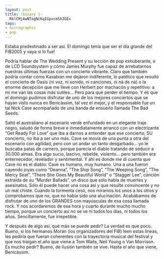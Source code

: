 ```yaml
---
layout: post
title: !binary |-
  RklCMjAwNTogNcKqIGpvcm5hZGE=
tags:
- micrographic
- pop
---
```

Estaba predestinado a ser así. El domingo tenía que ser el día grande del FIB2005 y vaya si lo fue!

Podría hablar de The Wedding Present y su lección de pop exhuberante, o de LCD Soundsystem y cómo James Murphy fue capaz de arrebatarnos nuestras últimas fuerzas con un concierto vibrante. Claro que también podría contar como Kasabian me dejaron indiferente, lo patético que resultó el concierto de Oasis (ni voz, ni sonido, ni canciones, ni ná de ná) o la enorme decepción que me llevé con Herbert por machacón y repetitivo: a mí me van las cosas más sutiles… Pero para qué perder el tiempo. Y es que el domingo pudimos disfrutar de uno de los mejores conciertos que se hayan visto nunca en Benicàssim, tal vez el mejor, y el responsable fue un tal Nick Cave acompañado de una banda de ensueño llamada The Bad Seeds.

<!--more-->

Saltó el australiano al escenario verde enfundado en un elegante traje negro, saludó de forma breve e inmediatamente arrancó con un electrizante “Get Ready For Love” que iba a darnos a entender que ese concierto, SU concierto, no iba a ser uno más. Cave se movía de una punta a otra del escenario con agilidad, pero con un andar un tanto desgarbado… yo le buscaba patas de carnero, porque parecía el diablo tratando de seducir a 30.000 almas. Era algo sucio, lascivo, rebelde, violento… pero también era enternecedor, revelador y sentimental. Y ahí es donde me di cuenta que Cave no es el diablo: Cave es humano, muy humano. Una a una fueron cayendo joyas como “Deanna”, “The Ship Song”, “The Weeping Song”, “The Mercy Seat”, “There She Goes My Beautiful World” o “Stagger Lee”, canción extraída de su “Murder Ballads”, un disco que sólo habla de muertes y asesinatos. Sólo él puede hacer una cosa así y que resulte convincente y no un mal chiste. Cuando la tormenta cesó, nos miramos los unos a los otros y comprobamos que no, que no había sido una alucinación. Acabábamos de disfrutar de uno de los GRANDES con mayúsculas de esa cosa llamada rock. Y nos acordaremos de esa hora y cuarto durante mucho mucho tiempo, porque un concierto así no se ve ni todos los días, ni todos los años. Sencillamente, fue irrepetible.

Y después de algo así, qué más se puede pedir? La verdad es que poco. Bueno, si los hermanos Morán (los organizadores del FIB) leen estas líneas, les pediría que fueran coherentes con la trayectoria musical del festival y que nos traigan el año que viene a Tom Waits, Neil Young o Van Morrison. Es mucho pedir? Bueno, de ilusión también se vive. Hasta el año que viene, Benicàssim.
